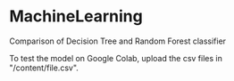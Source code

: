 # MachineLearning
Comparison of Decision Tree and Random Forest classifier 

To test the model on Google Colab, upload the csv files in "/content/file.csv".
